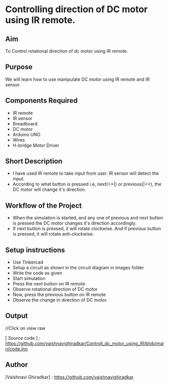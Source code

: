 # Controlling direction of DC motor using IR remote.

## Aim

To Control rotational direction of dc motor using IR remote.

## Purpose

We will learn how to use manipulate DC motor using IR remote and IR sensor.


## Components Required
- IR remote
- IR sensor
- Breadboard
- DC motor
- Arduino UNO
- Wires
- H-bridge Motor Driver



## Short Description 

- I have used IR remote to take input from user. IR sensor will detect the input.
- According to what button is pressed i.e, next(>>|) or previous(|<<), the DC motor will change it's direction. 

## Workflow of the Project

- When the simulation is started, and any one of previous and next button is pressed the DC motor changes it's direction      accordingly.
- If next button is pressed, it will rotate clockwise. And if previous button is pressed, it will rotate anti-clockwise.


## Setup instructions

- Use Tinkercad
- Setup a circuit as shown in the circuit diagram in images folder
- Write the code as given
- Start simulation
- Press the next button on IR remote
- Observe rotational direction of DC motor
- Now, press the previous button on IR remote
- Observe the change in direction of DC motor.


## Output



[circuit diagram]:    https://github.com/vaishnavighiradkar/Controll_dc_motor_using_IR/blob/main/circuit%20diagram.png


//Click on view raw

[Simulation Video]:   https://github.com/vaishnavighiradkar/Controll_dc_motor_using_IR/blob/main/simulation%20video.zip

[ Source code ] :     https://github.com/vaishnavighiradkar/Controll_dc_motor_using_IR/blob/main/code.ino

## Author

[Vaishnavi Ghiradkar] : https://github.com/vaishnavighiradkar



